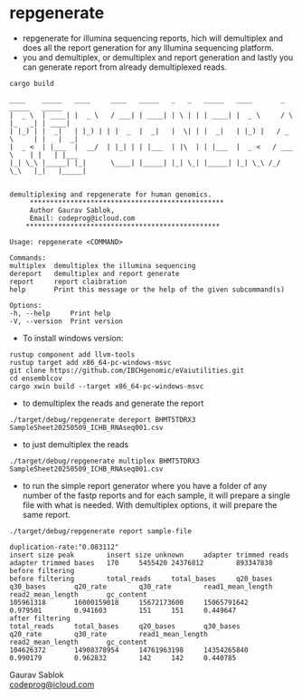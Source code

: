 # repgenerate
- repgenerate for illumina sequencing reports, hich will demultiplex and does all the report generation for any Illumina sequencing platform.
- you and demultiplex, or demultiplex and report generation and lastly you can generate report from already demultiplexed reads.

```
cargo build
```

```
____    _____   ____     ____   _____   _   _   _____   ____       _      _____   _____
|  _ \  | ____| |  _ \   / ___| | ____| | \ | | | ____| |  _ \     / \    |_   _| | ____|
| |_) | |  _|   | |_) | | |  _  |  _|   |  \| | |  _|   | |_) |   / _ \     | |   |  _|
|  _ <  | |___  |  __/  | |_| | | |___  | |\  | | |___  |  _ <   / ___ \    | |   | |___
|_| \_\ |_____| |_|      \____| |_____| |_| \_| |_____| |_| \_\ /_/   \_\   |_|   |_____|


demultiplexing and repgenerate for human genomics.
     ************************************************
     Author Gaurav Sablok,
     Email: codeprog@icloud.com
    ************************************************

Usage: repgenerate <COMMAND>

Commands:
multiplex  demultiplex the illumina sequencing
dereport   demultiplex and report generate
report     report claibration
help       Print this message or the help of the given subcommand(s)

Options:
-h, --help     Print help
-V, --version  Print version
```

- To install windows version:
```
rustup component add llvm-tools
rustup target add x86_64-pc-windows-msvc
git clone https://github.com/IBCHgenomic/eVaiutilities.git
cd ensemblcov
cargo xwin build --target x86_64-pc-windows-msvc
```
- to demultiplex the reads and generate the report
```
./target/debug/repgenerate dereport BHMT5TDRX3 SampleSheet20250509_ICHB_RNAseq001.csv
```

- to just demultiplex the reads
```
./target/debug/repgenerate multiplex BHMT5TDRX3 SampleSheet20250509_ICHB_RNAseq001.csv
```

- to run the simple report generator where you have a folder of any number of the fastp reports and for each sample, it will prepare a single file with what is needed. With demultiplex options, it will prepare the same report.

```
./target/debug/repgenerate report sample-file
```

```
duplication-rate:"0.083112"
insert size peak        insert size unknown     adapter trimmed reads   adapter trimmed bases   170     5455420 24376812        893347838
before filtering
before filtering        total_reads     total_bases     q20_bases       q30_bases       q20_rate        q30_rate        read1_mean_length       read2_mean_length       gc_content
105961318       16000159018     15672173600     15065791642     0.979501        0.941603        151     151     0.449647
after filtering
total_reads     total_bases     q20_bases       q30_bases       q20_rate        q30_rate        read1_mean_length       read2_mean_length       gc_content
104626372       14908378954     14761963198     14354265840     0.990179        0.962832        142     142     0.440785
```


Gaurav Sablok \
codeprog@icloud.com
